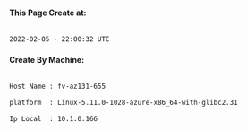 
   
#### This Page Create at:

```bash

2022-02-05 - 22:00:32 UTC

```

#### Create By Machine:

```bash

Host Name : fv-az131-655

platform  : Linux-5.11.0-1028-azure-x86_64-with-glibc2.31

Ip Local  : 10.1.0.166

```

